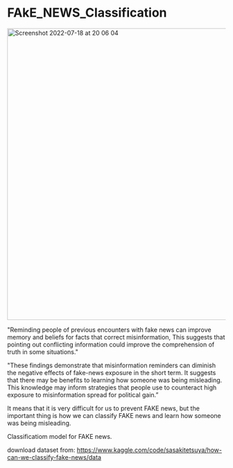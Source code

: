 # FAkE_NEWS_Classification

<img width="672" alt="Screenshot 2022-07-18 at 20 06 04" src="https://user-images.githubusercontent.com/100385953/179574667-539a4043-a01a-4004-8224-90ffcb207d43.png">


"Reminding people of previous encounters with fake news can improve memory and beliefs for facts that correct misinformation, This suggests that pointing out conflicting information could improve the comprehension of truth in some situations."

"These findings demonstrate that misinformation reminders can diminish the negative effects of fake-news exposure in the short term. It suggests that there may be benefits to learning how someone was being misleading. This knowledge may inform strategies that people use to counteract high exposure to misinformation spread for political gain.”

It means that it is very difficult for us to prevent FAKE news, but the important thing is how we can classify FAKE news and learn how someone was being misleading.

Classificatiom model for FAKE news.


download dataset from: https://www.kaggle.com/code/sasakitetsuya/how-can-we-classify-fake-news/data
